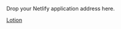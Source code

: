 Drop your Netlify application address here.

[Lotion](https://incomparable-conkies-9d4ecd.netlify.app/)
